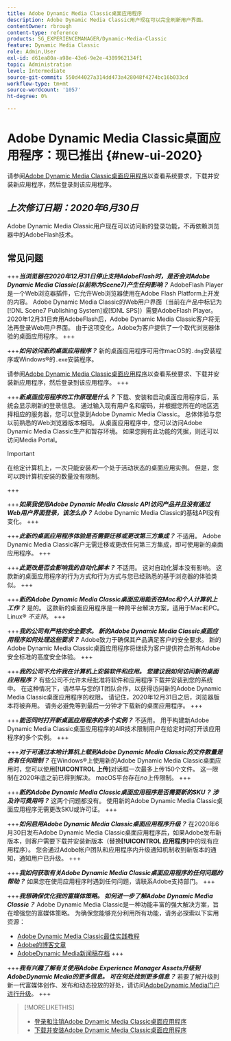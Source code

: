 ```yaml
---
title: Adobe Dynamic Media Classic桌面应用程序
description: Adobe Dynamic Media Classic用户现在可以完全刷新用户界面。
contentOwner: rbrough
content-type: reference
products: SG_EXPERIENCEMANAGER/Dynamic-Media-Classic
feature: Dynamic Media Classic
role: Admin,User
exl-id: d61ea80a-a98e-43e6-9e2e-4389962134f1
topic: Administration
level: Intermediate
source-git-commit: 550d44027a314dd473a428048f4274bc16b033cd
workflow-type: tm+mt
source-wordcount: '1057'
ht-degree: 0%

---
```


# Adobe Dynamic Media Classic桌面应用程序：现已推出 {#new-ui-2020}

请参阅[Adobe Dynamic Media Classic桌面应用程序](/help/using/dynamic-media-classic-desktop-app.md)以查看系统要求，下载并安装新应用程序，然后登录到该应用程序。

## _上次修订日期：2020年6月30日_

Adobe Dynamic Media Classic用户现在可以访问新的登录功能，不再依赖浏览器中的AdobeFlash技术。

## 常见问题

+++**_当浏览器在2020年12月31日停止支持AdobeFlash时，是否会对Adobe Dynamic Media Classic(以前称为Scene7)产生任何影响？_**
AdobeFlash Player是一个Web浏览器插件，它允许Web浏览器使用在Adobe Flash Platform上开发的内容。 Adobe Dynamic Media Classic的Web用户界面（当前在产品中标记为[!DNL Scene7 Publishing System]或[!DNL SPS]）需要AdobeFlash Player。 2020年12月31日弃用AdobeFlash后，Adobe Dynamic Media Classic客户将无法再登录Web用户界面。 由于这项变化，Adobe为客户提供了一个取代浏览器体验的桌面应用程序。
+++

+++**_如何访问新的桌面应用程序？_**
新的桌面应用程序可用作macOS的`.dmg`安装程序或Windows®的`.exe`安装程序。

请参阅[Adobe Dynamic Media Classic桌面应用程序](/help/using/dynamic-media-classic-desktop-app.md)以查看系统要求、下载并安装新应用程序，然后登录到该应用程序。
+++

<!-- NEWSLETTER IS DEAD The download links are also available by way of the [Adobe Dynamic Media Classic newsletter subscription page.](https://www.adobe.com/subscription/dynamic-media-newsletter.html) -->

+++**_新桌面应用程序的工作原理是什么？_**
下载、安装和启动桌面应用程序后，系统会显示刷新的登录信息。 通过输入现有用户名和密码，并根据您所在的地区选择相应的服务器，您可以登录到Adobe Dynamic Media Classic。 总体体验与您以前熟悉的Web浏览器版本相同。 从桌面应用程序中，您可以访问Adobe Dynamic Media Classic生产和暂存环境。 如果您拥有此功能的凭据，则还可以访问Media Portal。

>[!IMPORTANT]
>
>在给定计算机上，一次只能安装&#x200B;*和*&#x200B;一个处于活动状态的桌面应用实例。 但是，您可以跨计算机安装的数量没有限制。

+++

+++**_如果我使用Adobe Dynamic Media Classic API访问产品并且没有通过Web用户界面登录，该怎么办？_**
Adobe Dynamic Media Classic的基础API没有变化。
+++

+++**_此新的桌面应用程序体验是否需要迁移或更改第三方集成？_**
不适用。 Adobe Dynamic Media Classic客户无需迁移或更改任何第三方集成，即可使用新的桌面应用程序。
+++

+++**_此更改是否会影响我的自动化脚本？_**
不适用。 这对自动化脚本没有影响。 这款新的桌面应用程序的行为方式和行为方式与您已经熟悉的基于浏览器的体验类似。
+++

+++**_新的Adobe Dynamic Media Classic桌面应用能否在Mac和个人计算机上工作？_**
是的。 这款新的桌面应用程序是一种跨平台解决方案，适用于Mac和PC。 Linux® *不支持*。
+++

+++**_我的公司有严格的安全要求。 新的Adobe Dynamic Media Classic桌面应用程序如何处理这些要求？_**
Adobe致力于确保其产品满足客户的安全要求。 新的Adobe Dynamic Media Classic桌面应用程序将继续为客户提供符合所有Adobe安全标准的高度安全体验。
+++

+++**_我的公司不允许我在计算机上安装软件和应用。 您建议我如何访问新的桌面应用程序？_**
有些公司不允许未经批准将软件和应用程序下载并安装到您的系统中。 在这种情况下，请尽早与您的IT团队合作，以获得访问新的Adobe Dynamic Media Classic桌面应用程序的权限。 请记住，2020年12月31日之后，浏览器版本将被弃用。 请务必避免等到最后一分钟才下载新的桌面应用程序。
+++

+++**_能否同时打开新桌面应用程序的多个实例？_**
不适用。 用于构建新Adobe Dynamic Media Classic桌面应用程序的AIR技术限制用户在给定时间打开该应用程序的多个实例。
+++

+++**_对于可通过本地计算机上载到Adobe Dynamic Media Classic的文件数量是否有任何限制？_**
在Windows®上使用新的Adobe Dynamic Media Classic桌面应用时，您可以使用&#x200B;**[!UICONTROL 上传]**&#x200B;对话框一次最多上传150个文件。 这一限制在2020年底之前已得到解决。 macOS平台存在&#x200B;*no*上传限制。
+++

+++**_新的Adobe Dynamic Media Classic桌面应用程序是否需要新的SKU？ 涉及许可费用吗？_**
这两个问题都没有。 使用新的Adobe Dynamic Media Classic桌面应用程序无需更改SKU或许可证。
+++

+++**_如何启用Adobe Dynamic Media Classic桌面应用程序升级？_**
在2020年6月30日发布Adobe Dynamic Media Classic桌面应用程序后，如果Adobe发布新版本，则客户需要下载并安装新版本（替换&#x200B;**[!UICONTROL 应用程序]**&#x200B;中的现有应用程序）。 您会通过Adobe帐户团队和应用程序内升级通知机制收到新版本的通知，通知用户已升级。
+++

+++**_我如何获取有关Adobe Dynamic Media Classic桌面应用程序的任何问题的帮助？_**
如果您在使用应用程序时遇到任何问题，请联系Adobe支持部门。
+++

+++**_我想确保优化我的富媒体策略。 如何进一步了解Adobe Dynamic Media Classic？_**
Adobe Dynamic Media Classic是一种功能丰富的强大解决方案，旨在增强您的富媒体策略。 为确保您能够充分利用所有功能，请务必探索以下实用资源：

* [Adobe Dynamic Media Classic最佳实践教程](https://experienceleague.adobe.com/zh-hans/docs/experience-manager-learn/dynamic-media-classic-tutorial/overview)
* [Adobe的博客文章](https://blog.adobe.com/)<!-- (https://blog.adobe.com/tag/dynamic-media/) -->
* [AdobeDynamic Media新闻稿存档](https://experienceleague.adobe.com/zh-hans/docs/dynamic-media-classic/using/dynamic-media-newsletter)
+++

<!-- HIDDEN AUGUST 2, 2021 BECAUSE THE NEWSLETTER WAS DISCONTINUED Plus, [subscribe to the Dynamic Media newsletter](https://www.adobe.com/subscription/dynamic-media-newsletter.html) to stay current on the latest news, information, training opportunities, powerful features available to you such as [Smart Imaging](https://experienceleague.adobe.com/docs/experience-manager-65/assets/dynamic/imaging-faq.html?lang=zh-Hans), and the complementary audit program. -->

+++**_我有兴趣了解有关使用Adobe Experience Manager Assets升级到AdobeDynamic Media的更多信息。 可在何处找到更多信息？_**
若要了解升级到新一代富媒体创作、发布和动态投放的好处，请访问[AdobeDynamic Media门户进行升级](/help/using/upgrade.md)。
+++

>[!MORELIKETHIS]
>
>* [登录和注销Adobe Dynamic Media Classic桌面应用程序](/help/using/signing-out.md)
>* [下载并安装Adobe Dynamic Media Classic桌面应用程序](/help/using/dynamic-media-classic-desktop-app.md)

<!-- SAVE: OLD LINK TO BEST PRACTICES GUIDE IN PDF https://www.adobe.com/content/dam/www/us/en/marketing/experience-manager-assets/dynamic-media/adobe-dynamic-media-classic-best-practices-guide.pdf -->